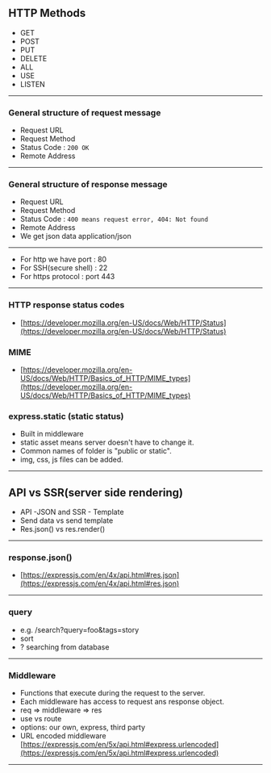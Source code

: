 ## HTTP Methods

- GET
- POST
- PUT
- DELETE
- ALL
- USE
- LISTEN
  
---
### General structure of request message
- Request URL
- Request Method
- Status Code : `200 OK`
- Remote Address

---
### General structure of response message
- Request URL
- Request Method
- Status Code : `400 means request error, 404: Not found`
- Remote Address
- We get json data application/json

---

- For http we have port : 80
- For SSH(secure shell) : 22
- For https protocol : port 443

---

### HTTP response status codes
- [https://developer.mozilla.org/en-US/docs/Web/HTTP/Status](https://developer.mozilla.org/en-US/docs/Web/HTTP/Status)

### MIME
- [https://developer.mozilla.org/en-US/docs/Web/HTTP/Basics_of_HTTP/MIME_types](https://developer.mozilla.org/en-US/docs/Web/HTTP/Basics_of_HTTP/MIME_types)

### express.static (static status)
- Built in middleware
- static asset means server doesn't have to change it.
- Common names of folder is "public or static".
- img, css, js files can be added.

---

## API vs SSR(server side rendering)
- API -JSON and SSR - Template
- Send data vs send template
- Res.json() vs res.render()

---

### response.json()
- [https://expressjs.com/en/4x/api.html#res.json](https://expressjs.com/en/4x/api.html#res.json)
  
---

### query
- e.g. /search?query=foo&tags=story
- sort 
- ? searching from database

---

### Middleware
- Functions that execute during the request to the server.
- Each middleware has access to request ans response object.
- req => middleware => res
- use vs route
- options: our own, express, third party
- URL encoded middleware [https://expressjs.com/en/5x/api.html#express.urlencoded](https://expressjs.com/en/5x/api.html#express.urlencoded)

---